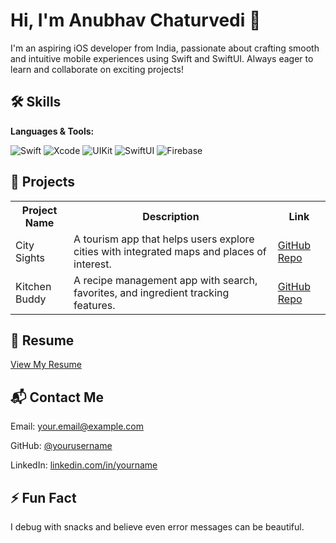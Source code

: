 
</head>
<body>
  <h1>Hi, I'm Anubhav Chaturvedi 👋</h1>
  <p>I'm an aspiring iOS developer from India, passionate about crafting smooth and intuitive mobile experiences using Swift and SwiftUI. Always eager to learn and collaborate on exciting projects!</p>

  <div class="section">
    <h2>🛠️ Skills</h2>
    <div class="skills">
      <p><strong>Languages & Tools:</strong></p>
      <img src="https://img.shields.io/badge/Swift-F05138?style=for-the-badge&logo=swift&logoColor=white" alt="Swift">
      <img src="https://img.shields.io/badge/Xcode-147EFB?style=for-the-badge&logo=xcode&logoColor=white" alt="Xcode">
      <img src="https://img.shields.io/badge/UIKit-000000?style=for-the-badge&logo=apple&logoColor=white" alt="UIKit">
      <img src="https://img.shields.io/badge/SwiftUI-5E5E5E?style=for-the-badge&logo=apple&logoColor=white" alt="SwiftUI">
      <img src="https://img.shields.io/badge/Firebase-FFCA28?style=for-the-badge&logo=firebase&logoColor=black" alt="Firebase">
    </div>
  </div>

  <div class="section">
    <h2>📱 Projects</h2>
    <table>
      <tr>
        <th>Project Name</th>
        <th>Description</th>
        <th>Link</th>
      </tr>
      <tr>
        <td>City Sights</td>
        <td>A tourism app that helps users explore cities with integrated maps and places of interest.</td>
        <td><a href="https://github.com/yourusername/city-sights" target="_blank">GitHub Repo</a></td>
      </tr>
      <tr>
        <td>Kitchen Buddy</td>
        <td>A recipe management app with search, favorites, and ingredient tracking features.</td>
        <td><a href="https://github.com/yourusername/kitchen-buddy" target="_blank">GitHub Repo</a></td>
      </tr>
    </table>
  </div>

  <div class="section">
    <h2>📄 Resume</h2>
    <p><a href="https://your-link.com/resume.pdf" target="_blank">View My Resume</a></p>
  </div>

  <div class="section">
    <h2>📬 Contact Me</h2>
    <p>Email: <a href="mailto:your.email@example.com">your.email@example.com</a></p>
    <p>GitHub: <a href="https://github.com/yourusername" target="_blank">@yourusername</a></p>
    <p>LinkedIn: <a href="https://linkedin.com/in/yourname" target="_blank">linkedin.com/in/yourname</a></p>
  </div>

  <div class="section">
    <h2>⚡ Fun Fact</h2>
    <p>I debug with snacks and believe even error messages can be beautiful.</p>
  </div>
</body>
</html>

